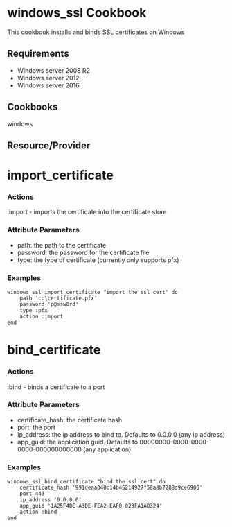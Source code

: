 windows_ssl Cookbook
====================
This cookbook installs and binds SSL certificates on Windows

Requirements
------------

- Windows server 2008 R2
- Windows server 2012 
- Windows server 2016 

Cookbooks
---------
windows

Resource/Provider
-----------------

import_certificate
==================

### Actions

:import - imports the certificate into the certificate store

### Attribute Parameters

- path: the path to the certificate
- password: the password for the certificate file
- type: the type of certificate (currently only supports pfx)

### Examples

    windows_ssl_import_certificate "import the ssl cert" do
        path 'c:\certificate.pfx'
        password 'p@ssw0rd'
        type :pfx
        action :import
    end

bind_certificate
================

### Actions

:bind - binds a certificate to a port

### Attribute Parameters

- certificate_hash: the certificate hash
- port: the port
- ip_address: the ip address to bind to. Defaults to 0.0.0.0 (any ip address)
- app_guid: the application guid. Defaults to 00000000-0000-0000-0000-000000000000 (any application)

### Examples

    windows_ssl_bind_certificate "bind the ssl cert" do
        certificate_hash '991deaa340c14b45214927f58a8b7288d9ce6906'
        port 443
        ip_address '0.0.0.0'
        app_guid '1A25F4DE-A3DE-FEA2-EAF0-023FA1AD324'
        action :bind
    end
